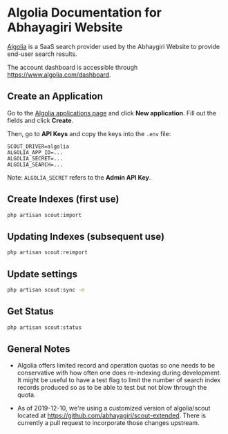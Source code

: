 # Algolia Documentation for Abhayagiri Website

[Algolia](https://www.algolia.com/) is a SaaS search provider used by the
Abhaygiri Website to provide end-user search results.

The account dashboard is accessible through https://www.algolia.com/dashboard.

## Create an Application

Go to the [Algolia applications
page](https://www.algolia.com/account/applications) and click **New
application**. Fill out the fields and click **Create**.

Then, go to **API Keys** and copy the keys into the `.env` file:

```
SCOUT_DRIVER=algolia
ALGOLIA_APP_ID=...
ALGOLIA_SECRET=...
ALGOLIA_SEARCH=...
```

Note: `ALGOLIA_SECRET` refers to the **Admin API Key**.

## Create Indexes (first use)

```sh
php artisan scout:import
```

## Updating Indexes (subsequent use)

```sh
php artisan scout:reimport
```

## Update settings

```sh
php artisan scout:sync -n
```

## Get Status

```sh
php artisan scout:status
```

## General Notes

- Algolia offers limited record and operation quotas so one needs to be
  conservative with how often one does re-indexing during development. It might
  be useful to have a test flag to limit the number of search index records
  produced so as to be able to test but not blow through the quota.

- As of 2019-12-10, we're using a customized version of algolia/scout located
  at https://github.com/abhayagiri/scout-extended. There is currently a pull
  request to incorporate those changes upstream.
